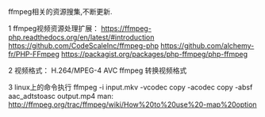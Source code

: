 ffmpeg相关的资源搜集,不断更新.


1   ffmpeg视频资源处理扩展：
https://ffmpeg-php.readthedocs.org/en/latest/#introduction
https://github.com/CodeScaleInc/ffmpeg-php
https://github.com/alchemy-fr/PHP-FFmpeg
https://packagist.org/packages/php-ffmpeg/php-ffmpeg

2   视频格式：
H.264/MPEG-4 AVC
ffmpeg 转换视频格式

3   linux上的命令执行
    ffmpeg -i input.mkv -vcodec copy -acodec copy -absf aac_adtstoasc output.mp4
     man:  http://ffmpeg.org/trac/ffmpeg/wiki/How%20to%20use%20-map%20option

